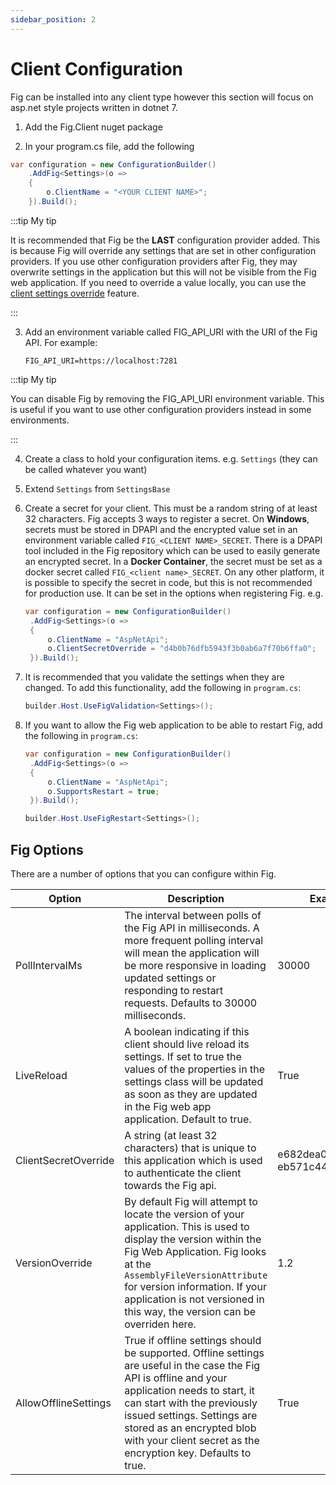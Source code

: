 ```yaml
---
sidebar_position: 2
---
```


# Client Configuration

Fig can be installed into any client type however this section will focus on asp.net style projects written in dotnet 7.

1. Add the Fig.Client nuget package

2. In your program.cs file, add the following

```csharp
var configuration = new ConfigurationBuilder()
    .AddFig<Settings>(o =>
    {
        o.ClientName = "<YOUR CLIENT NAME>";
    }).Build();
```

:::tip My tip

It is recommended that Fig be the **LAST** configuration provider added. This is because Fig will override any settings that are set in other configuration providers. If you use other configuration providers after Fig, they may overwrite settings in the application but this will not be visible from the Fig web application.
If you need to override a value locally, you can use the [client settings override](https://www.figsettings.com/docs/features/client-settings-override/) feature.

:::


3. Add an environment variable called FIG_API_URI with the URI of the Fig API. For example:

   ```
   FIG_API_URI=https://localhost:7281
   ```

:::tip My tip

You can disable Fig by removing the FIG_API_URI environment variable. This is useful if you want to use other configuration providers instead in some environments.

:::

4. Create a class to hold your configuration items. e.g. `Settings` (they can be called whatever you want)

5. Extend `Settings` from `SettingsBase`

6. Create a secret for your client. This must be a random string of at least 32 characters. Fig accepts 3 ways to register a secret. 
   On **Windows**, secrets must be stored in DPAPI and the encrypted value set in an environment variable called `FIG_<CLIENT NAME>_SECRET`. There is a DPAPI tool included in the Fig repository which can be used to easily generate an encrypted secret.
   In a **Docker Container**, the secret must be set as a docker secret called `FIG_<client name>_SECRET`.
   On any other platform, it is possible to specify the secret in code, but this is not recommended for production use. It can be set in the options when registering Fig. e.g.

   ```csharp
   var configuration = new ConfigurationBuilder()
    .AddFig<Settings>(o =>
    {
        o.ClientName = "AspNetApi";
        o.ClientSecretOverride = "d4b0b76dfb5943f3b0ab6a7f70b6ffa0";
    }).Build();
   ```

7. It is recommended that you validate the settings when they are changed. To add this functionality, add the following in `program.cs`:
   ```csharp
   builder.Host.UseFigValidation<Settings>();
   ```

8. If you want to allow the Fig web application to be able to restart Fig, add the following in `program.cs`:

   ```csharp
   var configuration = new ConfigurationBuilder()
    .AddFig<Settings>(o =>
    {
        o.ClientName = "AspNetApi";
        o.SupportsRestart = true;
    }).Build();
   
   builder.Host.UseFigRestart<Settings>();
   ```
## Fig Options

There are a number of options that you can configure within Fig.

| Option               | Description                                                  | Example                                |
| -------------------- | ------------------------------------------------------------ | -------------------------------------- |
| PollIntervalMs       | The interval between polls of the Fig API in milliseconds. A more frequent polling interval will mean the application will be more responsive in loading updated settings or responding to restart requests. Defaults to 30000 milliseconds. | 30000                                  |
| LiveReload           | A boolean indicating if this client should live reload its settings. If set to true the values of the properties in the settings class will be updated as soon as they are updated in the Fig web app application. Default to true. | True                                   |
| ClientSecretOverride | A string (at least 32 characters) that is unique to this application which is used to authenticate the client towards the Fig api. | e682dea03f044e0<br />eb571c441eb095ee9 |
| VersionOverride      | By default Fig will attempt to locate the version of your application. This is used to display the version within the Fig Web Application. Fig looks at the `AssemblyFileVersionAttribute` for version information. If your application is not versioned in this way, the version can be overriden here. | 1.2                                    |
| AllowOfflineSettings | True if offline settings should be supported. Offline settings are useful in the case the Fig API is offline and your application needs to start, it can start with the previously issued settings. Settings are stored as an encrypted blob with your client secret as the encryption key. Defaults to true. | True                                   |


